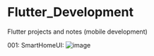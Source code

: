 # Flutter_Development
Flutter projects and notes (mobile development)

001: SmartHomeUI: ![image](https://github.com/user-attachments/assets/086d4da8-e852-4f89-b5ed-9440af31db6a)

